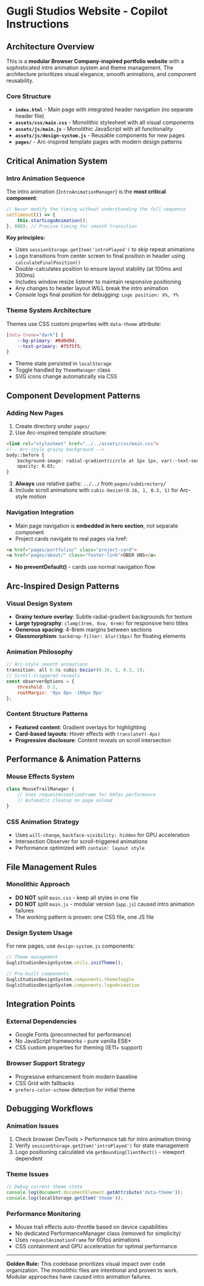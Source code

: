 # Gugli Studios Website - Copilot Instructions

## Architecture Overview

This is a **modular Browser Company-inspired portfolio website** with a sophisticated intro animation system and theme management. The architecture prioritizes visual elegance, smooth animations, and component reusability.

### Core Structure
- **`index.html`** - Main page with integrated header navigation (no separate header file)
- **`assets/css/main.css`** - Monolithic stylesheet with all visual components
- **`assets/js/main.js`** - Monolithic JavaScript with all functionality
- **`assets/js/design-system.js`** - Reusable components for new pages
- **`pages/`** - Arc-inspired template pages with modern design patterns

## Critical Animation System

### Intro Animation Sequence
The intro animation (`IntroAnimationManager`) is the **most critical component**:
```javascript
// Never modify the timing without understanding the full sequence
setTimeout(() => {
    this.startLogoAnimation();
}, 800); // Precise timing for smooth transition
```

**Key principles:**
- Uses `sessionStorage.getItem('introPlayed')` to skip repeat animations
- Logo transitions from center screen to final position in header using `calculateFinalPosition()`
- Double-calculates position to ensure layout stability (at 100ms and 300ms)
- Includes window resize listener to maintain responsive positioning
- Any changes to header layout WILL break the intro animation
- Console logs final position for debugging: `Logo position: X%, Y%`

### Theme System Architecture
Themes use CSS custom properties with `data-theme` attribute:
```css
[data-theme="dark"] {
    --bg-primary: #0d0d0d;
    --text-primary: #f5f5f5;
}
```
- Theme state persisted in `localStorage`
- Toggle handled by `ThemeManager` class
- SVG icons change automatically via CSS

## Component Development Patterns

### Adding New Pages
1. Create directory under `pages/` 
2. Use Arc-inspired template structure:
```html
<link rel="stylesheet" href="../../assets/css/main.css">
<!-- Arc-style grainy background -->
body::before {
    background-image: radial-gradient(circle at 1px 1px, var(--text-secondary) 0.15px, transparent 0);
    opacity: 0.03;
}
```
3. **Always** use relative paths: `../../` from `pages/subdirectory/`
4. Include scroll animations with `cubic-bezier(0.16, 1, 0.3, 1)` for Arc-style motion

### Navigation Integration
- Main page navigation is **embedded in hero section**, not separate component
- Project cards navigate to real pages via href:
```html
<a href="pages/portfolio/" class="project-card">
<a href="pages/about/" class="footer-link">ÜBER UNS</a>
```
- **No preventDefault()** - cards use normal navigation flow

## Arc-Inspired Design Patterns

### Visual Design System
- **Grainy texture overlay**: Subtle radial-gradient backgrounds for texture
- **Large typography**: `clamp(3rem, 8vw, 6rem)` for responsive hero titles
- **Generous spacing**: 4-8rem margins between sections
- **Glassmorphism**: `backdrop-filter: blur(10px)` for floating elements

### Animation Philosophy
```javascript
// Arc-style smooth animations
transition: all 0.8s cubic-bezier(0.16, 1, 0.3, 1);
// Scroll-triggered reveals
const observerOptions = {
    threshold: 0.1,
    rootMargin: '0px 0px -100px 0px'
};
```

### Content Structure Patterns
- **Featured content**: Gradient overlays for highlighting
- **Card-based layouts**: Hover effects with `translateY(-4px)`
- **Progressive disclosure**: Content reveals on scroll intersection

## Performance & Animation Patterns

### Mouse Effects System
```javascript
class MouseTrailManager {
    // Uses requestAnimationFrame for 60fps performance
    // Automatic cleanup on page unload
}
```

### CSS Animation Strategy
- Uses `will-change`, `backface-visibility: hidden` for GPU acceleration
- Intersection Observer for scroll-triggered animations
- Performance optimized with `contain: layout style`

## File Management Rules

### Monolithic Approach
- **DO NOT** split `main.css` - keep all styles in one file
- **DO NOT** split `main.js` - modular version (`app.js`) caused intro animation failures
- The working pattern is proven: one CSS file, one JS file

### Design System Usage
For new pages, use `design-system.js` components:
```javascript
// Theme management
GuglıStudiosDesignSystem.utils.initTheme();

// Pre-built components
GuglıStudiosDesignSystem.components.themeToggle
GuglıStudiosDesignSystem.components.logoAnimation
```

## Integration Points

### External Dependencies
- Google Fonts (preconnected for performance)
- No JavaScript frameworks - pure vanilla ES6+
- CSS custom properties for theming (IE11+ support)

### Browser Support Strategy
- Progressive enhancement from modern baseline
- CSS Grid with fallbacks
- `prefers-color-scheme` detection for initial theme

## Debugging Workflows

### Animation Issues
1. Check browser DevTools > Performance tab for intro animation timing
2. Verify `sessionStorage.getItem('introPlayed')` for state management
3. Logo positioning calculated via `getBoundingClientRect()` - viewport dependent

### Theme Issues
```javascript
// Debug current theme state
console.log(document.documentElement.getAttribute('data-theme'));
console.log(localStorage.getItem('theme'));
```

### Performance Monitoring
- Mouse trail effects auto-throttle based on device capabilities
- No dedicated PerformanceManager class (removed for simplicity)
- Uses `requestAnimationFrame` for 60fps animations
- CSS containment and GPU acceleration for optimal performance

---

**Golden Rule:** This codebase prioritizes visual impact over code organization. The monolithic files are intentional and proven to work. Modular approaches have caused intro animation failures.
